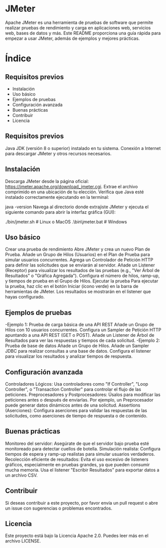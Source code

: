 # JMeter
Apache JMeter es una herramienta de pruebas de software que permite realizar pruebas de rendimiento y carga en aplicaciones web, servicios web, bases de datos y más. Este README proporciona una guía rápida para empezar a usar JMeter, además de ejemplos y mejores prácticas.

# Índice
## Requisitos previos
- Instalación
- Uso básico
- Ejemplos de pruebas
- Configuración avanzada
- Buenas prácticas
- Contribuir
- Licencia

## Requisitos previos
Java JDK (versión 8 o superior) instalado en tu sistema.
Conexión a Internet para descargar JMeter y otros recursos necesarios.

## Instalación
Descarga JMeter desde la página oficial: https://jmeter.apache.org/download_jmeter.cgi.
Extrae el archivo comprimido en una ubicación de tu elección.
Verifica que Java esté instalado correctamente ejecutando en la terminal:

java -version
Navega al directorio donde extrajiste JMeter y ejecuta el siguiente comando para abrir la interfaz gráfica (GUI):

./bin/jmeter.sh   # Linux o MacOS
.\bin\jmeter.bat  # Windows

## Uso básico
Crear una prueba de rendimiento
Abre JMeter y crea un nuevo Plan de Prueba.
Añade un Grupo de Hilos (Usuarios) en el Plan de Prueba para simular usuarios concurrentes.
Agrega un Controlador de Petición HTTP para definir las solicitudes que se enviarán al servidor.
Añade un Listener (Receptor) para visualizar los resultados de las pruebas (e.g., "Ver Árbol de Resultados" o "Gráfica Agregada").
Configura el número de hilos, ramp-up, y tiempos de prueba en el Grupo de Hilos.
Ejecutar la prueba
Para ejecutar la prueba, haz clic en el botón Iniciar (ícono verde) en la barra de herramientas de JMeter.
Los resultados se mostrarán en el listener que hayas configurado.

## Ejemplos de pruebas
-Ejemplo 1: Prueba de carga básica de una API REST
Añade un Grupo de Hilos con 10 usuarios concurrentes.
Configura un Sampler de Petición HTTP apuntando a una API REST (GET o POST).
Añade un Listener de Árbol de Resultados para ver las respuestas y tiempos de cada solicitud.
-Ejemplo 2: Prueba de base de datos
Añade un Grupo de Hilos.
Añade un Sampler JDBC para realizar consultas a una base de datos.
Configura el listener para visualizar los resultados y analizar tiempos de respuesta.

## Configuración avanzada
Controladores Lógicos: Usa controladores como "If Controller", "Loop Controller", o "Transaction Controller" para controlar el flujo de las peticiones.
Preprocesadores y Postprocesadores: Úsalos para modificar las peticiones antes o después de enviarlas. Por ejemplo, un Preprocesador puede generar datos dinámicos antes de una solicitud.
Assertions (Aserciones): Configura aserciones para validar las respuestas de las solicitudes, como aserciones de tiempo de respuesta o de contenido.

## Buenas prácticas
Monitoreo del servidor: Asegúrate de que el servidor bajo prueba esté monitoreado para detectar cuellos de botella.
Simulación realista: Configura tiempos de espera y ramp-up realistas para simular usuarios verdaderos.
Recolección eficiente de resultados: Evita el uso excesivo de listeners gráficos, especialmente en pruebas grandes, ya que pueden consumir mucha memoria. Usa el listener "Escribir Resultados" para exportar datos a un archivo CSV.

## Contribuir
Si deseas contribuir a este proyecto, por favor envía un pull request o abre un issue con sugerencias o problemas encontrados.

## Licencia
Este proyecto está bajo la Licencia Apache 2.0. Puedes leer más en el archivo LICENSE.
